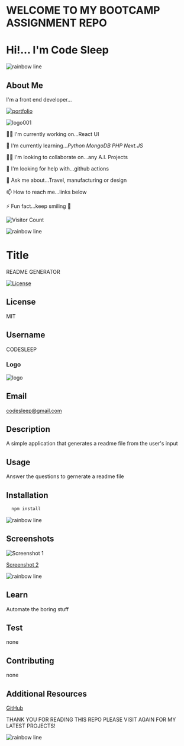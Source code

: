 # WELCOME TO MY BOOTCAMP ASSIGNMENT REPO

# Hi!... I'm Code Sleep

![rainbow line](https://github.com/codesleeps/solid-octo-fiesta/assets/125808990/aa0f9a5f-9c1a-49a5-a174-711b514f2226)

## About Me

I'm a front end developer...

[![portfolio](https://img.shields.io/badge/my_portfolio-000?style=for-the-badge&logo=ko-fi&logoColor=white)](https://codesleeps.github.io/Bootstrap-Portfolio/)

![logo001](https://user-images.githubusercontent.com/125808990/236808958-deddef64-0c3e-4e5b-92ce-84166aa87fc6.png)

👩‍💻 I'm currently working on...React UI

🧠 I'm currently learning..._Python_ _MongoDB_ _PHP_ _Next.JS_

👯‍♀️ I'm looking to collaborate on...any A.I. Projects

🤔 I'm looking for help with...github actions

💬 Ask me about...Travel, manufacturing or design

📫 How to reach me...links below

⚡️ Fun fact...keep smiling 🤖

![Visitor Count](https://profile-counter.glitch.me/codesleeps/count.svg)

![rainbow line](https://github.com/codesleeps/solid-octo-fiesta/assets/125808990/aa0f9a5f-9c1a-49a5-a174-711b514f2226)

# Title

  README GENERATOR
  
  [![License](https://img.shields.io/packagist/l/dingo/api.svg?style=flat-square)](LICENSE)

  
## License

  MIT

## Username

  CODESLEEP

### Logo

![logo](https://github.com/codesleeps/solid-octo-fiesta/assets/125808990/7aa5e179-c605-479f-bcee-6ec2124c6e4d)


## Email

  <codesleep@gmail.com>

## Description

  A simple application that generates a readme file from the user's input

## Usage

  Answer the questions to gernerate a readme file

## Installation

``` markdown
  npm install
  ```
  
![rainbow line](https://github.com/codesleeps/solid-octo-fiesta/assets/125808990/aa0f9a5f-9c1a-49a5-a174-711b514f2226)

## Screenshots

  ![Screenshot 1](https://github.com/codesleeps/solid-octo-fiesta/assets/125808990/82f954c8-3608-42b1-a6f7-cee9252f2779)

  [Screenshot 2](https://github.com/codesleeps/solid-octo-fiesta/assets/125808990/b8352db6-73d7-4e16-bc5a-9b92bac058a5)

![rainbow line](https://github.com/codesleeps/solid-octo-fiesta/assets/125808990/aa0f9a5f-9c1a-49a5-a174-711b514f2226)

## Learn

  Automate the boring stuff

## Test

  none

## Contributing

  none

## Additional Resources

  [GitHub](https://github.com/codesleeps/turbo-invention/blob/main/README.md)

  THANK YOU FOR READING THIS REPO PLEASE VISIT AGAIN FOR MY LATEST PROJECTS!
  
![rainbow line](https://github.com/codesleeps/solid-octo-fiesta/assets/125808990/aa0f9a5f-9c1a-49a5-a174-711b514f2226)
  
